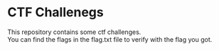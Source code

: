 # CTF Challenegs

This repository contains some ctf challenges.<br />
You can find the flags in the flag.txt file to verify with the flag you got.
